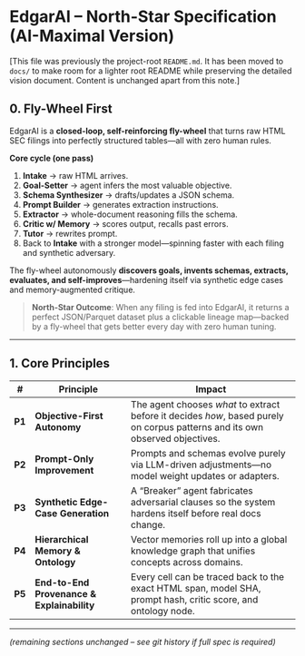# EdgarAI – North-Star Specification (AI-Maximal Version)

[This file was previously the project-root `README.md`.  It has been moved to
`docs/` to make room for a lighter root README while preserving the detailed
vision document.  Content is unchanged apart from this note.]

## 0. Fly-Wheel First

EdgarAI is a **closed-loop, self-reinforcing fly-wheel** that turns raw HTML SEC filings into perfectly structured tables—all with zero human rules.

**Core cycle (one pass)**

1. **Intake**  → raw HTML arrives.
2. **Goal-Setter**  → agent infers the most valuable objective.
3. **Schema Synthesizer**  → drafts/updates a JSON schema.
4. **Prompt Builder**  → generates extraction instructions.
5. **Extractor**  → whole-document reasoning fills the schema.
6. **Critic w/ Memory**  → scores output, recalls past errors.
7. **Tutor**  → rewrites prompt.
8. Back to **Intake**  with a stronger model—spinning faster with each filing and synthetic adversary.

The fly-wheel autonomously **discovers goals, invents schemas, extracts, evaluates, and self-improves**—hardening itself via synthetic edge cases and memory-augmented critique.

> **North-Star Outcome**: When any filing is fed into EdgarAI, it returns a perfect JSON/Parquet dataset plus a clickable lineage map—backed by a fly-wheel that gets better every day with zero human tuning.

---

## 1. Core Principles

| #      | Principle                                                     | Impact                                                                                                                      |
| ------ | ------------------------------------------------------------- | --------------------------------------------------------------------------------------------------------------------------- |
| **P1** | **Objective-First Autonomy**                                  | The agent chooses *what* to extract before it decides *how*, based purely on corpus patterns and its own observed objectives. |
| **P2** | **Prompt-Only Improvement**                                   | Prompts and schemas evolve purely via LLM-driven adjustments—no model weight updates or adapters.                            |
| **P3** | **Synthetic Edge-Case Generation**                            | A “Breaker” agent fabricates adversarial clauses so the system hardens itself before real docs change.                      |
| **P4** | **Hierarchical Memory & Ontology**                            | Vector memories roll up into a global knowledge graph that unifies concepts across domains.                                 |
| **P5** | **End-to-End Provenance & Explainability**                    | Every cell can be traced back to the exact HTML span, model SHA, prompt hash, critic score, and ontology node.             |

---

*(remaining sections unchanged – see git history if full spec is required)*
